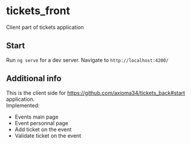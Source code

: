 # tickets_front
Client part of tickets application
## Start
Run `ng serve` for a dev server. Navigate to `http://localhost:4200/`
## Additional info
This is the client side for https://github.com/axioma34/tickets_back#start application.   
Implemented: 
* Events main page
* Event personnal page
* Add ticket on the event
* Validate ticket on the event

